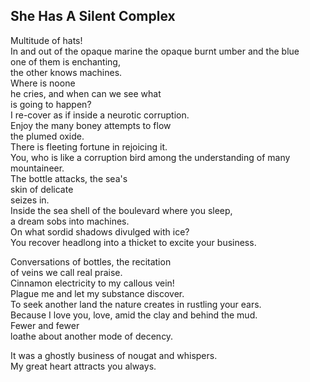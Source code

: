 She Has A Silent Complex
------------------------
Multitude of hats!  
In and out of the opaque marine the opaque burnt umber and the blue  
one of them is enchanting,  
the other knows machines.  
Where is noone  
he cries, and when can we see what  
is going to happen?  
I re-cover as if inside a neurotic corruption.  
Enjoy the many boney attempts to flow  
the plumed oxide.  
There is fleeting fortune in rejoicing it.  
You, who is like a corruption bird among the understanding of many mountaineer.  
The bottle attacks, the sea's  
skin of delicate  
seizes in.  
Inside the sea shell of the boulevard where you sleep,  
a dream sobs into machines.  
On what sordid shadows divulged with ice?  
You recover headlong into a thicket to excite your business.  
  
Conversations of bottles, the recitation  
of veins we call real praise.  
Cinnamon electricity to my callous vein!  
Plague me and let my substance discover.  
To seek another land the nature creates in rustling your ears.  
Because I love you, love, amid the clay and behind the mud.  
Fewer and fewer  
loathe about another mode of decency.  
  
It was a ghostly business of nougat and whispers.  
My great heart attracts you always.  

